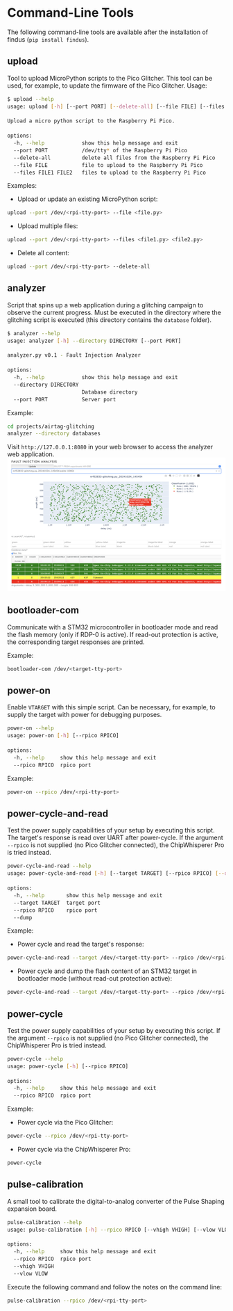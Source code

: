 # Command-Line Tools

The following command-line tools are available after the installation of findus (`pip install findus`).

## upload

Tool to upload MicroPython scripts to the Pico Glitcher. This tool can be used, for example, to update the firmware of the Pico Glitcher.
Usage:

``` bash
$ upload --help
usage: upload [-h] [--port PORT] [--delete-all] [--file FILE] [--files FILE1 FILE2...]

Upload a micro python script to the Raspberry Pi Pico.

options:
  -h, --help            show this help message and exit
  --port PORT           /dev/tty* of the Raspberry Pi Pico
  --delete-all          delete all files from the Raspberry Pi Pico
  --file FILE           file to upload to the Raspberry Pi Pico
  --files FILE1 FILE2   files to upload to the Raspberry Pi Pico
```

Examples:

- Upload or update an existing MicroPython script:
```bash
upload --port /dev/<rpi-tty-port> --file <file.py>
```

- Upload multiple files:
```bash
upload --port /dev/<rpi-tty-port> --files <file1.py> <file2.py>
```

- Delete all content:
```bash
upload --port /dev/<rpi-tty-port> --delete-all
```

## analyzer

Script that spins up a web application during a glitching campaign to observe the current progress. Must be executed in the directory where the glitching script is executed (this directory contains the `database` folder).

```bash
$ analyzer --help
usage: analyzer [-h] --directory DIRECTORY [--port PORT]

analyzer.py v0.1 - Fault Injection Analyzer

options:
  -h, --help            show this help message and exit
  --directory DIRECTORY
                        Database directory
  --port PORT           Server port
```

Example:
```bash
cd projects/airtag-glitching
analyzer --directory databases
```

Visit `http://127.0.0.1:8080` in your web browser to access the analyzer web application.
![Parameter space web application](images/parameterspace-pico-glitcher.png)

## bootloader-com

Communicate with a STM32 microcontroller in bootloader mode and read the flash memory (only if RDP-0 is active). If read-out protection is active, the corresponding target responses are printed.

Example:
```bash
bootloader-com /dev/<target-tty-port>
```

## power-on

Enable `VTARGET` with this simple script. Can be necessary, for example, to supply the target with power for debugging purposes.

```bash
power-on --help
usage: power-on [-h] [--rpico RPICO]

options:
  -h, --help     show this help message and exit
  --rpico RPICO  rpico port
```

Example:
```bash
power-on --rpico /dev/<rpi-tty-port>
```

## power-cycle-and-read

Test the power supply capabilities of your setup by executing this script. The target's response is read over UART after power-cycle.
If the argument `--rpico` is not supplied (no Pico Glitcher connected), the ChipWhisperer Pro is tried instead. 

```bash
power-cycle-and-read --help
usage: power-cycle-and-read [-h] [--target TARGET] [--rpico RPICO] [--dump]

options:
  -h, --help       show this help message and exit
  --target TARGET  target port
  --rpico RPICO    rpico port
  --dump
```

Example:

- Power cycle and read the target's response:
```bash
power-cycle-and-read --target /dev/<target-tty-port> --rpico /dev/<rpi-tty-port>
```

- Power cycle and dump the flash content of an STM32 target in bootloader mode (without read-out protection active):
```bash
power-cycle-and-read --target /dev/<target-tty-port> --rpico /dev/<rpi-tty-port> --dump
```

## power-cycle

Test the power supply capabilities of your setup by executing this script.
If the argument `--rpico` is not supplied (no Pico Glitcher connected), the ChipWhisperer Pro is tried instead.

```bash
power-cycle --help
usage: power-cycle [-h] [--rpico RPICO]

options:
  -h, --help     show this help message and exit
  --rpico RPICO  rpico port
```

Example:

- Power cycle via the Pico Glitcher:
```bash
power-cycle --rpico /dev/<rpi-tty-port>
```

- Power cycle via the ChipWhisperer Pro:
```bash
power-cycle
```

## pulse-calibration

A small tool to calibrate the digital-to-analog converter of the Pulse Shaping expansion board.

```bash
pulse-calibration --help
usage: pulse-calibration [-h] --rpico RPICO [--vhigh VHIGH] [--vlow VLOW]

options:
  -h, --help     show this help message and exit
  --rpico RPICO  rpico port
  --vhigh VHIGH
  --vlow VLOW
```

Execute the following command and follow the notes on the command line:
```bash
pulse-calibration --rpico /dev/<rpi-tty-port>
```
